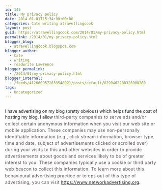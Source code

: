 ```yaml
---
id: 145
title: My privacy policy
date: 2014-01-01T15:34:00+00:00
categories: Cate writing atravellingcook
layout: post
guid: https://atravellingcook.com/2014/01/my-privacy-policy.html
permalink: /2014/01/my-privacy-policy.html
blogger_blog:
  - atravellingcook.blogspot.com
blogger_author:
  - Cate
  - writing
  - readwrite Lawrence
blogger_permalink:
  - /2014/01/my-privacy-policy.html
blogger_internal:
  - /feeds/4126609572633548921/posts/default/8290462280326908280
tags:
  - Uncategorized
---
```

<i ><br /></i>I have advertising on my blog (pretty obvious) which helps fund the cost of hosting my blog. I allow&nbsp;<span style="color: #5d5454; letter-spacing: 0.5px; line-height: 21.125px;">third-party companies to serve ads and/or collect certain anonymous information when you visit our web site or mobile application. These companies may use non-personally identifiable information (e.g., click stream information, browser type, time and date, subject of advertisements clicked or scrolled over) during your visits to this and other websites in order to provide advertisements about goods and services likely to be of greater interest to you. These companies typically use a cookie or third party web beacon to collect this information. To learn more about this behavioural advertising practice or to opt-out of this type of advertising, you can visit https://www.networkadvertising.org.
